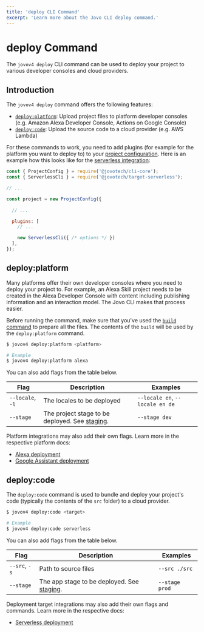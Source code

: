 ```yaml
---
title: 'deploy CLI Command'
excerpt: 'Learn more about the Jovo CLI deploy command.'
---
```


# deploy Command

The `jovov4 deploy` CLI command can be used to deploy your project to various developer consoles and cloud providers.

## Introduction

The `jovov4 deploy` command offers the following features:

- [`deploy:platform`](#deploy:platform): Upload project files to platform developer consoles (e.g. Amazon Alexa Developer Console, Actions on Google Console)
- [`deploy:code`](#deploy:platform): Upload the source code to a cloud provider (e.g. AWS Lambda)

For these commands to work, you need to add plugins (for example for the platform you want to deploy to) to your [project configuration](./project-config.md). Here is an example how this looks like for the [serverless integration](https://v4.jovo.tech/marketplace/target-serverless):

```js
const { ProjectConfig } = require('@jovotech/cli-core');
const { ServerlessCli } = require('@jovotech/target-serverless');

// ...

const project = new ProjectConfig({
  
  // ...

  plugins: [
    // ...

    new ServerlessCli({ /* options */ })
  ],
});
```


## deploy:platform

Many platforms offer their own developer consoles where you need to deploy your project to. For example, an Alexa Skill project needs to be created in the Alexa Developer Console with content including publishing information and an interaction model. The Jovo CLI makes that process easier. 

Before running the command, make sure that you've used the [`build` command](./build-command.md) to prepare all the files. The contents of the `build` will be used by the `deploy:platform` command.

```sh
$ jovov4 deploy:platform <platform>

# Example
$ jovov4 deploy:platform alexa
```

You can also add flags from the table below.

| Flag | Description | Examples |
|---|---|---|
| `--locale`, `-l` | The locales to be deployed | `--locale en`, `--locale en de` |
| `--stage` | The project stage to be deployed. See [staging](./project-config.md#staging). | `--stage dev` |

Platform integrations may also add their own flags. Learn more in the respective platform docs:

- [Alexa deployment](https://v4.jovo.tech/marketplace/platform-alexa/cli-commands#deploy)
- [Google Assistant deployment](https://v4.jovo.tech/marketplace/platform-googleassistant/cli-commands#deploy)


## deploy:code

The `deploy:code` command is used to bundle and deploy your project's code (typically the contents of the `src` folder) to a cloud provider.

```sh
$ jovov4 deploy:code <target>

# Example
$ jovov4 deploy:code serverless
```

You can also add flags from the table below.

| Flag | Description | Examples |
|---|---|---|
| `--src`, `-s` | Path to source files | `--src ./src` |
| `--stage` | The app stage to be deployed. See [staging](https://v4.jovo.tech/docs/staging). | `--stage prod` |

Deployment target integrations may also add their own flags and commands. Learn more in the respective docs:

- [Serverless deployment](https://v4.jovo.tech/marketplace/target-serverless)